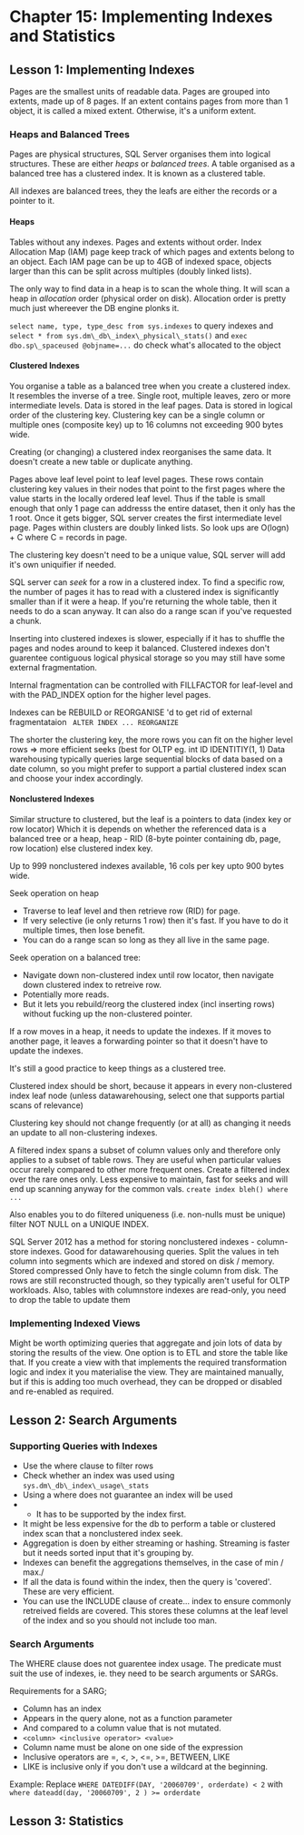 # Chapter 15: Implementing Indexes and Statistics
## Lesson 1: Implementing Indexes
Pages are the smallest units of readable data.
Pages are grouped into extents, made up of 8 pages. If an extent contains pages from more than 1 object, it is called a mixed extent. Otherwise, it's a uniform extent.

### Heaps and Balanced Trees
Pages are physical structures, SQL Server organises them into logical structures.
These are either *heaps* or *balanced trees*. A table organised as a balanced tree has a clustered index. It is known as a clustered table.

All indexes are balanced trees, they the leafs are either the records or a pointer to it.

#### Heaps
Tables without any indexes. Pages and extents without order.
Index Allocation Map (IAM) page keep track of which pages and extents belong to an object.
Each IAM page can be up to 4GB of indexed space, objects larger than this can be split across multiples (doubly linked lists).

The only way to find data in a heap is to scan the whole thing.
It will scan a heap in *allocation* order (physical order on disk).
Allocation order is pretty much just whereever the DB engine plonks it.

`select name, type, type_desc from sys.indexes` to query indexes and `select * from sys.dm\_db\_index\_physical\_stats()` and `exec dbo.sp\_spaceused @objname=...` 
do check what's allocated to the object 

#### Clustered Indexes
You organise a table as a balanced tree when you create a clustered index.
It resembles the inverse of a tree.
Single root, multiple leaves, zero or more intermediate levels.
Data is stored in the leaf pages.
Data is stored in logical order of the clustering key.
Clustering key can be a single column or multiple ones (composite key) up to 16 columns not exceeding 900 bytes wide.

Creating (or changing) a clustered index reorganises the same data. It doesn't create a new table or duplicate anything.

Pages above leaf level point to leaf level pages. These rows contain clustering key values in their nodes that point to the first pages where the value starts in the locally ordered leaf level. Thus if the table is small enough that only 1 page can addresss the entire dataset, then it only has the 1 root. Once it gets bigger, SQL server creates the first intermediate level page.
Pages within clusters are doubly linked lists. So look ups are O(logn) + C where C = records in page.

The clustering key doesn't need to be a unique value, SQL server will add it's own uniquifier if needed.

SQL server can *seek* for a row in a clustered index. To find a specific row, the number of pages it has to read with a clustered index is significantly smaller than if it were a heap. If you're returning the whole table, then it needs to do a scan anyway. It can also do a range scan if you've requested a chunk.

Inserting into clustered indexes is slower, especially if it has to shuffle the pages and nodes around to keep it balanced. Clustered indexes don't guarentee contiguous logical physical storage so you may still have some external fragmentation.

Internal fragmentation can be controlled with FILLFACTOR for leaf-level and with the PAD_INDEX option for the higher level pages. 

Indexes can be REBUILD or REORGANISE 'd to get rid of external fragmentataion
` ALTER INDEX ... REORGANIZE`

The shorter the clustering key, the more rows you can fit on the higher level rows => more efficient seeks (best for OLTP eg. int ID IDENTITIY(1, 1)
Data warehousing typically queries large sequential blocks of data based on a date column, so you might prefer to support a partial clustered index scan and choose your index accordingly.

#### Nonclustered Indexes
Similar structure to clustered, but the leaf is a pointers to data (index key or row locator)
Which it is depends on whether the referenced data is a balanced tree or a heap, heap - RID (8-byte pointer containing db, page, row location) else clustered index key.

Up to 999 nonclustered indexes available, 16 cols per key upto 900 bytes wide.

Seek operation on heap
- Traverse to leaf level and then retrieve row (RID) for page.
- If very selective (ie only returns 1 row) then it's fast. If you have to do it multiple times, then lose benefit.
- You can do a range scan so long as they all live in the same page.

Seek operation on a balanced tree:
- Navigate down non-clustered index until row locator, then navigate down clustered index to retreive row.
- Potentially more reads.
- But it lets you rebuild/reorg the clustered index (incl inserting rows) without fucking up the non-clustered pointer.

If a row moves in a heap, it needs to update the indexes. If it moves to another page, it leaves a forwarding pointer so that it doesn't have to update the indexes.

It's still a good practice to keep things as a clustered tree.

Clustered index should be short, because it appears in every non-clustered index leaf node (unless datawarehousing, select one that supports partial scans of relevance)

Clustering key should not change frequently (or at all) as changing it needs an update to all non-clustering indexes.

A filtered index spans a subset of column values only and therefore only applies to a subset of table rows. They are useful when particular values occur rarely compared to other more frequent ones. Create a filtered index over the rare ones only. Less expensive to maintain, fast for seeks and will end up scanning anyway for the common vals. `create index bleh() where ...`

Also enables you to do filtered uniqueness (i.e. non-nulls must be unique) filter NOT NULL on a UNIQUE INDEX.

SQL Server 2012 has a method for storing nonclustered indexes - column-store indexes. Good for datawarehousing queries.
Split the values in teh column into segments which are indexed and stored on disk / memory.
Stored compressed
Only have to fetch the single column from disk.
The rows are still reconstructed though, so they typically aren't useful for OLTP workloads.
Also, tables with columnstore indexes are read-only, you need to drop the table to update them

### Implementing Indexed Views
Might be worth optimizing queries that aggregate and join lots of data by storing the results of the view.
One option is to ETL and store the table like that.
If you create a view with that implements the required transformation logic and index it you materialise the view.
They are maintained manually, but if this is adding too much overhead, they can be dropped or disabled and re-enabled as required.

## Lesson 2: Search Arguments
### Supporting Queries with Indexes
* Use the where clause to filter rows
* Check whether an index was used using `sys.dm\_db\_index\_usage\_stats`
* Using a where does not guarantee an index will be used
* * It has to be supported by the index first.
* It might be less expensive for the db to perform a table or clustered index scan that a nonclustered index seek.
* Aggregation is doen by either streaming or hashing. Streaming is faster but it needs sorted input that it's grouping by.
* Indexes can benefit the aggregations themselves, in the case of min / max./
* If all the data is found within the index, then the query is 'covered'. These are very efficient.
* You can use the INCLUDE clause of create... index to ensure commonly retreived fields are covered. This stores these columns at the leaf level of the index and so you should not include too man.

### Search Arguments
The WHERE clause does not guarentee index usage.
The predicate must suit the use of indexes, ie. they need to be search arguments or SARGs.

Requirements for a SARG;
* Column has an index
* Appears in the query alone, not as a function parameter
* And compared to a column value that is not mutated.
* `<column> <inclusive operator> <value>`
* Column name must be alone on one side of the expression
* Inclusive operators are =, <, >, <=, >=, BETWEEN, LIKE
* LIKE is inclusive only if you don't use a wildcard at the beginning.

Example:
Replace `WHERE DATEDIFF(DAY, '20060709', orderdate) < 2` with `where dateadd(day, '20060709', 2 ) >= orderdate`



## Lesson 3: Statistics